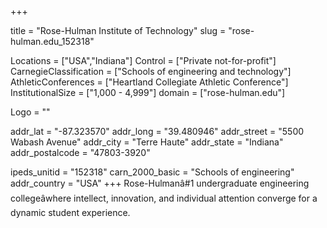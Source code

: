 
+++

title = "Rose-Hulman Institute of Technology"
slug = "rose-hulman.edu_152318"

Locations = ["USA","Indiana"]
Control = ["Private not-for-profit"]
CarnegieClassification = ["Schools of engineering and technology"]
AthleticConferences = ["Heartland Collegiate Athletic Conference"]
InstitutionalSize = ["1,000 - 4,999"]
domain = ["rose-hulman.edu"]

Logo = ""

addr_lat = "-87.323570"
addr_long = "39.480946"
addr_street = "5500 Wabash Avenue"
addr_city = "Terre Haute"
addr_state = "Indiana"
addr_postalcode = "47803-3920"

ipeds_unitid = "152318"
carn_2000_basic = "Schools of engineering"
addr_country = "USA"
+++
    Rose-Hulmanâ#1 undergraduate engineering collegeâwhere intellect, innovation, and individual attention converge for a dynamic student experience.
